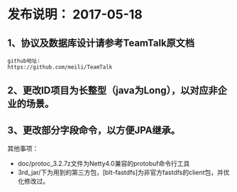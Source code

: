 # 发布说明： 2017-05-18
## 1、协议及数据库设计请参考TeamTalk原文档

	github地址:
	https://github.com/meili/TeamTalk

## 2、更改ID项目为长整型（java为Long），以对应非企业的场景。

## 3、更改部分字段命令，以方便JPA继承。

其他事项：
* doc/protoc_3.2.7z文件为Netty4.0兼容的protobuf命令行工具
* 3rd_jar/下为用到的第三方包，[blt-fastdfs]为非官方fastdfs的client包，并优化修改过。